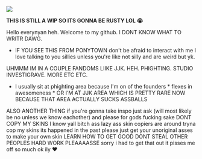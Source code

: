 ![](https://www.icegif.com/wp-content/uploads/2023/11/icegif-558.gif)

**THIS IS STILL A WIP SO ITS GONNA BE RUSTY LOL 😭** 

Hello everynyan heh. Welcome to my github. I DONT KNOW WHAT TO WRITR DAWG.

- IF YOU SEE THIS FROM PONYTOWN don't be afraid to interact with me I love talking to you sillies unless you're like not silly and are weird but yk.

UHMMM IM IN A COUPLE FANDOMS LIIKE JJK. HEH. PHIGHTING. STUDIO INVESTIGRAVE. MORE ETC ETC. 

- I usually sit at phighting area because I'm on of the founders * flexes in awesomeness * OR I’M AT JJK AREA WHICH IS PRETTY RARE NOW BECAUSE THAT AREA ACTUALLY SUCKS ASSBALLS

ALSO ANOTHER THING if you're gonna take inspo just ask (will most likely be no unless we know eachother) and please for gods fucking sake DONT COPY MY SKINS I know yall bitch ass lazy ass skin copiers are around tryna cop my skins its happened in the past please just get your unoriginal asses to make your own skin LEARN HOW TO GET GOOD DONT STEAL OTHER PEOPLES HARD WORK PLEAAAASSE sorry i had to get that out it pisses me off so much ok ily ❤️ 


<!--
**earthmatriix/earthmatriix** is a ✨ _special_ ✨ repository because its `README.md` (this file) appears on your GitHub profile.

Here are some ideas to get you started:

- 🔭 I’m currently working on ...
- 🌱 I’m currently learning ...
- 👯 I’m looking to collaborate on ...
- 🤔 I’m looking for help with ...
- 💬 Ask me about ...
- 📫 How to reach me: ...
- 😄 Pronouns: ...
- ⚡ Fun fact: ...
-->
